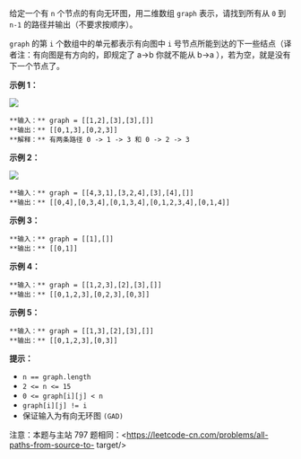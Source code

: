 给定一个有 `n` 个节点的有向无环图，用二维数组 `graph` 表示，请找到所有从 `0` 到 `n-1` 的路径并输出（不要求按顺序）。

`graph` 的第 `i` 个数组中的单元都表示有向图中 `i` 号节点所能到达的下一些结点（译者注：有向图是有方向的，即规定了 a->b 你就不能从
b->a ），若为空，就是没有下一个节点了。



**示例 1：**

![](https://assets.leetcode.com/uploads/2020/09/28/all_1.jpg)

    
    
    **输入：** graph = [[1,2],[3],[3],[]]
    **输出：** [[0,1,3],[0,2,3]]
    **解释：** 有两条路径 0 -> 1 -> 3 和 0 -> 2 -> 3
    

**示例 2：**

![](https://assets.leetcode.com/uploads/2020/09/28/all_2.jpg)

    
    
    **输入：** graph = [[4,3,1],[3,2,4],[3],[4],[]]
    **输出：** [[0,4],[0,3,4],[0,1,3,4],[0,1,2,3,4],[0,1,4]]
    

**示例 3：**

    
    
    **输入：** graph = [[1],[]]
    **输出：** [[0,1]]
    

**示例 4：**

    
    
    **输入：** graph = [[1,2,3],[2],[3],[]]
    **输出：** [[0,1,2,3],[0,2,3],[0,3]]
    

**示例 5：**

    
    
    **输入：** graph = [[1,3],[2],[3],[]]
    **输出：** [[0,1,2,3],[0,3]]
    



**提示：**

  * `n == graph.length`
  * `2 <= n <= 15`
  * `0 <= graph[i][j] < n`
  * `graph[i][j] != i` 
  * 保证输入为有向无环图 `(GAD)`



注意：本题与主站 797 题相同：<https://leetcode-cn.com/problems/all-paths-from-source-to-
target/>

